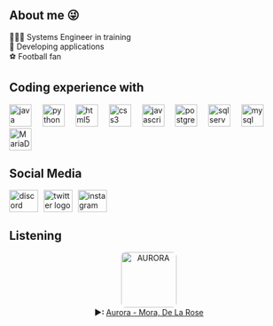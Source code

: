 <h2 align="left">About me 😜</h2>

<p align="left">
  👨🏽‍💻 Systems Engineer in training<br>
  🚀 Developing applications<br>
  ⚽ Football fan
</p>

<h2 align="left">Coding experience with</h2>

<div align="left">
  <img src="https://cdn.jsdelivr.net/gh/devicons/devicon/icons/java/java-original.svg" height="40" alt="java logo" />
  <img width="12" />
  <img src="https://cdn.jsdelivr.net/gh/devicons/devicon/icons/python/python-original.svg" height="40" alt="python logo" />
  <img width="12" />
  <img src="https://cdn.jsdelivr.net/gh/devicons/devicon/icons/html5/html5-original.svg" height="40" alt="html5 logo" />
  <img width="12" />
  <img src="https://cdn.jsdelivr.net/gh/devicons/devicon/icons/css3/css3-original.svg" height="40" alt="css3 logo" />
  <img width="12" />
  <img src="https://cdn.jsdelivr.net/gh/devicons/devicon/icons/javascript/javascript-original.svg" height="40" alt="javascript logo" />
  <img width="12" />
  <img src="https://cdn.jsdelivr.net/gh/devicons/devicon/icons/postgresql/postgresql-original.svg" height="40" alt="postgresql logo" />
  <img width="12" />
  <img src="https://cdn.jsdelivr.net/gh/devicons/devicon/icons/microsoftsqlserver/microsoftsqlserver-plain.svg" height="40" alt="sqlserver logo" />
  <img width="12" />
  <img src="https://cdn.jsdelivr.net/gh/devicons/devicon/icons/mysql/mysql-original.svg" height="40" alt="mysql logo" />
  <img width="12" />
  <img src="https://static-00.iconduck.com/assets.00/mariadb-icon-2048x1360-e1ki92bu.png" height="40" alt="MariaDB logo" />
</div>

<h2 align="left">Social Media</h2>

<div align="left" style="display:flex; gap:10px;">
  <a href="https://discord.com/users/1226637428517900288" target="_blank" rel="noopener noreferrer">
    <img src="https://raw.githubusercontent.com/maurodesouza/profile-readme-generator/master/src/assets/icons/social/discord/default.svg" width="52" height="40" alt="discord logo" />
  </a>
  <a href="https://twitter.com/jufer_7" target="_blank" rel="noopener noreferrer">
    <img src="https://raw.githubusercontent.com/maurodesouza/profile-readme-generator/master/src/assets/icons/social/twitter/default.svg" width="52" height="40" alt="twitter logo" />
  </a>
  <a href="https://instagram.com/jufer_07" target="_blank" rel="noopener noreferrer">
    <img src="https://raw.githubusercontent.com/maurodesouza/profile-readme-generator/master/src/assets/icons/social/instagram/default.svg" width="52" height="40" alt="instagram logo" />
  </a>
</div>

<h2 align="left">Listening</h2>

<p align="center">
  <a href="https://open.spotify.com/intl-es/track/4UHXMDRuuL07rnFEmSgBEG" target="_blank" rel="noopener noreferrer">
    <img src="https://akamai.sscdn.co/letras/360x360/albuns/0/8/9/8/3198821747671931.jpg" alt="AURORA" height="100" style="border-radius:8px;" />
  </a>
  <br>
  <strong>▶: </strong> 
  <a href="https://open.spotify.com/track/4UHXMDRuuL07rnFEmSgBEG" target="_blank" rel="noopener noreferrer">Aurora - Mora, De La Rose</a>
</p>

